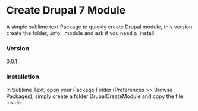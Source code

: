 Create Drupal 7 Module
===
A simple sublime text Package to quickly create Drupal module,
this version create the folder, .info, .module and ask if you need a .install

### Version
0.0.1

### Installation

In Sublime Text, open your Package Folder (Preferences >> Browse Packages), simply create a folder DrupalCreateModule and copy the file inside
